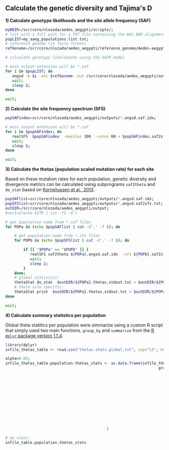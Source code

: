
## Calculate the genetic diversity and Tajima's D

**1) Calculate genotype likelihoods and the site allele frequency (SAF)** 

```bash
myWDIR=/scr/core/nlozada/aedes_aegypti/scripts/;
# list with a full path for a TXT file containing the WGS BAM alignments of each inidividual in a population 
popLIST=my_aaeg_populations.list.txt;
# reference genome (in fasta format)
refGenome=/scr/core/nlozada/aedes_aegypti/reference_genome/Aedes-aegypti-LVP_AGWG_CHROMOSOMES.AaegL5_2.fasta;

# calculate genotype likelihoods using the GATK model

# main output extension will be *.saf
for i in $popLIST; do
   angsd -b $i -anc $refGenome -out /scr/core/nlozada/aedes_aegypti/outputs/$i.angsd -ref $refGenome -minMapQ 10 -minQ 10 -minInd 1 -doSaf 1 -GL 2 -nThreads 8;
   wait;
   sleep 2;
done

wait;
```

**2) Calculate the site frequency spectrum (SFS)**

```bash
popSAFindex=scr/core/nlozada/aedes_aegypti/outputs/*.angsd.saf.idx;

# main output extension will be *.saf
for i in $popSAFindex; do
   realSFS  $popSAFindex  -maxiter 100  -cores 60 > $popSAFindex.saf2sfs.txt 2>&1 | tee $popSAFindex.saf2sfs.stderr.log;
   wait;
   sleep 2;
done

wait;
```
  
**3) Calculate the thetas (population scaled mutation rate) for each site**

Based on these mutation rates for each population, genetic diversity and divergence metrics can be calculated using subprograms `saf2theta` and `do_stat` based on [Korneliussen et al., 2013](https://doi.org/10.1186/1471-2105-14-289).


```bash
popSAFlist=scr/core/nlozada/aedes_aegypti/outputs/*.angsd.saf.idx;
popSFSlist=scr/core/nlozada/aedes_aegypti/outputs/*.angsd.saf2sfs.txt;
outDIR=/scr/core/nlozada/aedes_aegypti/output;
#var1=$(echo $STR | cut -f1 -d-)

# get population name from *.saf files
for POPa in (echo $popSAFlist | cut -d'.' -f 1); do

    # get population name from *.sfs files
    for POPb in (echo $popSFSlist | cut -d'.' -f 1); do

        if [[ "$POPa" == "$POPb" ]] {
           realSFS saf2theta ${POPa}.angsd.saf.idx  -sfs ${POPb}.saf2sfs.txt  -outname $outDIR/${POPb}.thetas.stdout.txt 2>>  $outDIR/${POPb}.thetas.stderr.log;
           wait;
           sleep 2;
        }
    done;
    # global statistics:
    thetaStat do_stat  $outDIR/${POPa}.thetas.stdout.txt > $outDIR/${POPa}.thetas.global_stats.stdout.txt 2>>  $outDIR/${POPa}.thetas.global_stats.stderr.log;
    # theta site specific:
    thetaStat print  $outDIR/${POPa}.thetas.stdout.txt > $outDIR/${POPa}.thetas.persite_stats.stdout.txt 2>>  $outDIR/${POPa}.thetas.persite_stats.stderr.log;
done

wait;
```

**4) Calculate summary statistics per pupulation**

Global theta statitics per population were simmarize using a custom R script that simply used two main functions, `group_by` and `summarize` from the [R `dplyr` package version 1.1.4](https://dplyr.tidyverse.org).

```R
library(dplyr)
infile_thetas_table <- read.csv("thetas.stats.global.txt", sep="\t", headers=TRUE);

alpha=0.05;
infile_thetas_table.population.thetas_stats <- as.data.frame(infile_thetas_table %>% 
                                                                    group_by(POPULATION) %>% 
                                                                               summarise(min  = min(NUC_DIVERSITY),
                                                                                         max  = max(NUC_DIVERSITY),
                                                                                         mean = mean(NUC_DIVERSITY),
                                                                                         sd   = sd(NUC_DIVERSITY),
                                                                                         se   = sd(NUC_DIVERSITY)/sqrt(length(NUC_DIVERSITY)),
                                                                                         q1   = quantile(NUC_DIVERSITY, 0.25),
                                                                                         q3   = quantile(NUC_DIVERSITY, 0.75),
                                                                                         t.score = qt(p=alpha/2, df=df,lower.tail=F),
                                                                                         margin.error = t.score * se,
                                                                                         ci.lower = mean - margin.error,
                                                                                         ci.upper = mean + margin.error
                                                                                ) 
                                             )

# my stats:
infile_table.population.thetas_stats
```
